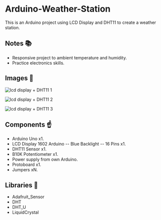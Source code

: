 # Arduino-Weather-Station

This is an Arduino project using LCD Display and DHT11 to create a weather station.

## Notes :books:
- Responsive project to ambient temperature and humidity.
- Practice electronics skills.

## Images :robot:
![lcd display + DHT11 1](https://user-images.githubusercontent.com/52220244/97283192-4d4e6180-181e-11eb-96ba-347683ac3eb4.jpg)

![lcd display + DHT11 2](https://user-images.githubusercontent.com/52220244/97283573-c51c8c00-181e-11eb-8445-55a5d9498412.jpg)

![lcd display + DHT11 3](https://user-images.githubusercontent.com/52220244/97283209-50495200-181e-11eb-8ea4-aa466eda5aad.jpg)


## Components :point_up:
- Arduino Uno x1.
- LCD Display 1602 Arduino -- Blue Backlight -- 16 Pins x1.
- DHT11 Sensor x1.
- B10K Potentiometer x1.
- Power supply from own Arduino.
- Protoboard x1.
- Jumpers xN.

## Libraries :bookmark_tabs:
- Adafruit_Sensor
- DHT
- DHT_U
- LiquidCrystal